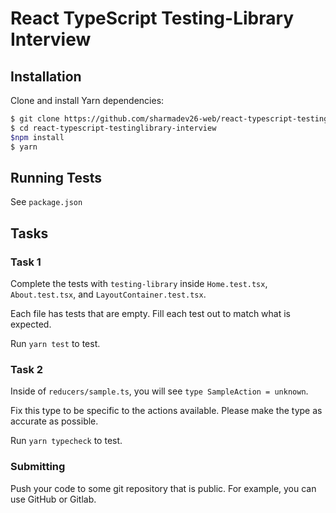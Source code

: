 # React TypeScript Testing-Library Interview

## Installation

Clone and install Yarn dependencies:

```bash
$ git clone https://github.com/sharmadev26-web/react-typescript-testinglibrary-interview.git
$ cd react-typescript-testinglibrary-interview
$npm install
$ yarn
```

## Running Tests

See `package.json`

## Tasks

### Task 1

Complete the tests with `testing-library` inside `Home.test.tsx`, `About.test.tsx`, and `LayoutContainer.test.tsx`.

Each file has tests that are empty. Fill each test out to match what is expected.

Run `yarn test` to test.

### Task 2

Inside of `reducers/sample.ts`, you will see `type SampleAction = unknown`.

Fix this type to be specific to the actions available. Please make the type as accurate as possible.

Run `yarn typecheck` to test.

### Submitting

Push your code to some git repository that is public. For example, you can use GitHub or Gitlab.
